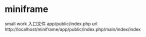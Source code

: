 # miniframe
small work
入口文件 app/public/index.php
url http://localhost/miniframe/app/public/index.php/main/index/index